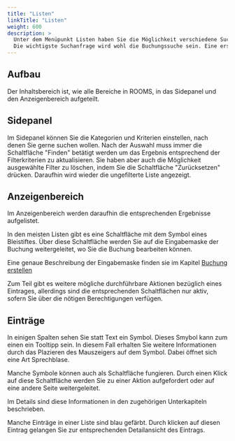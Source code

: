 ```yaml
---
title: "Listen"
linkTitle: "Listen"
weight: 600
description: >
  Unter dem Menüpunkt Listen haben Sie die Möglichkeit verschiedene Suchanfragen durchzuführen. Es kann nicht nur nach Buchungen gesucht werden, sondern auch nach Personen, Resourcen, Raumeinheiten, Teilnehmer und Dienstleistern. 
  Die wichtigste Suchanfrage wird wohl die Buchungssuche sein. Eine erstellte Buchung sollte einfach wiedergefunden werden können um Änderungen vornehmen zu können oder sie zu aktualisieren.
---
```


## Aufbau
Der Inhaltsbereich ist, wie alle Bereiche in ROOMS, in das Sidepanel und den Anzeigenbereich aufgeteilt. 

<!-- Bild Gesamtfenster mit Markierung Sidepanel und Anzeigenbereich -->

## Sidepanel
Im Sidepanel können Sie die Kategorien und Kriterien einstellen, nach denen Sie gerne suchen wollen. Nach der Auswahl muss immer die Schaltfläche "Finden" betätigt werden um das Ergebnis entsprechend der Filterkriterien zu aktualisieren.
Sie haben aber auch die Möglichkeit ausgewählte Filter zu löschen, indem Sie die Schaltfläche "Zurücksetzen" drücken. Daraufhin wird wieder die ungefilterte Liste angezeigt.

<!-- Bild Sidepanel mit markiertem finden und zurücksetzen -->

## Anzeigenbereich
Im Anzeigenbereich werden daraufhin die entsprechenden Ergebnisse aufgelistet. 

In den meisten Listen gibt es eine Schaltfläche mit dem Symbol eines Bleistiftes. Über diese Schaltfläche werden Sie auf die Eingabemaske der Buchung weitergeleitet, wo Sie die Buchung bearbeiten können.

<!-- Bild Eingabemaske Buchung -->

Eine genaue Beschreibung der Eingabemaske finden sie im Kapitel [Buchung erstellen](/Buchen/Buchung-erstellen)

<!-- Verlinkung anpassen -->

Zum Teil gibt es weitere mögliche durchführbare Aktionen bezüglich eines Eintrages, allerdings sind die entsprechenden Schaltflächen nur aktiv, sofern Sie über die nötigen Berechtigungen verfügen.

<!-- (Bild Startansicht Listen mit Markierung Extrafunktionen) -->

## Einträge
In einigen Spalten sehen Sie statt Text ein Symbol. Dieses Smybol kann zum einen ein Tooltipp sein. In diesem Fall erhalten Sie weitere Informationen durch das Plazieren des Mauszeigers auf dem Symbol. Dabei öffnet sich eine Art Sprechblase. 

<!-- Bild Tooltipp -->

Manche Symbole können auch als Schaltfläche fungieren. Durch einen Klick auf diese Schaltfläche werden Sie zu einer Aktion aufgefordert oder auf eine andere Seite weitergeleitet.

<!-- Bild Schaltfläche mit Call to Action -->

Im Details sind diese Informationen in den zugehörigen Unterkapiteln beschrieben. 

Manche Einträge in einer Liste sind blau gefärbt. Durch klicken auf diesen Eintrag gelangen Sie zur entsprechenden Detailansicht des Eintrags.

<!-- Bild blauer EIntrag -->
<!-- Bild Detailseite -->
